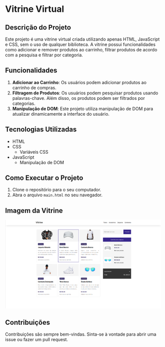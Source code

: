 # Vitrine Virtual

## Descrição do Projeto

Este projeto é uma vitrine virtual criada utilizando apenas HTML, JavaScript e CSS, sem o uso de qualquer biblioteca. A vitrine possui funcionalidades como adicionar e remover produtos ao carrinho, filtrar produtos de acordo com a pesquisa e filtrar por categoria.

## Funcionalidades

1. **Adicionar ao Carrinho**: Os usuários podem adicionar produtos ao carrinho de compras.
2. **Filtragem de Produtos**: Os usuários podem pesquisar produtos usando palavras-chave. Além disso, os produtos podem ser filtrados por categorias.
3. **Manipulação de DOM**: Este projeto utiliza manipulação de DOM para atualizar dinamicamente a interface do usuário.

## Tecnologias Utilizadas

- HTML
- CSS
  - Variáveis CSS
- JavaScript
  - Manipulação de DOM

## Como Executar o Projeto

1. Clone o repositório para o seu computador.
2. Abra o arquivo `main.html` no seu navegador.

## Imagem da Vitrine

<img src="./src/assets/tela-vitrine.png">

## Contribuições

Contribuições são sempre bem-vindas. Sinta-se à vontade para abrir uma issue ou fazer um pull request.


